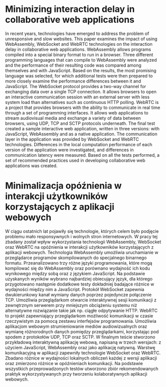 # Minimizing interaction delay in collaborative web applications

In recent years, technologies have emerged to address the problem of unresponsive and slow websites.
This paper examines the impact of using WebAssembly, WebSocket and WebRTC technologies on the interaction delay in collaborative web applications.
WebAssembly allows programs compiled into a special binary format to run in a browser.
Three different programming languages that can compile to WebAssembly were analyzed and the performance of their resulting code was compared among themselves and with JavaScript.
Based on the results, the most promising language was selected, for which additional tests were then prepared to more closely examine the performance differences between it and JavaScript.
The WebSocket protocol provides a two-way channel for exchanging data over a single TCP connection.
It allows browsers to open an interactive communication session with an external server with less system load than alternatives such as continuous HTTP polling.
WebRTC is a project that provides browsers with the ability to communicate in real time through a set of programming interfaces.
It allows web applications to stream audiovisual media and exchange a variety of data between browsers, using UDP, TCP and SCTP protocols underneath.
The final test created a sample interactive web application, written in three versions: with JavaScript, WebAssembly and as a native application.
The communication layer in the application was provided by WebSocket and WebRTC technologies.
Differences in the local computation performance of each version of the application were investigated, and differences in communication latency were measured.
Based on all the tests performed, a set of recommended practices used in developing collaborative web applications was created.

# Minimalizacja opóźnienia w interakcji użytkowników korzystających z aplikacji webowych

W ciągu ostatnich lat pojawiły się technologie, których celem było podjęcie problemu mało responsywnych i wolnych stron internetowych.
W pracy tej zbadany został wpływ wykorzystania technologii WebAssembly, WebSocket oraz WebRTC na opóźnienia w interakcji użytkowników korzystających z aplikacji webowych.
Technologia WebAssembly umożliwia uruchamianie w przeglądarce programów skompilowanych do specjalnego binarnego formatu.
Przeanalizowano trzy różne języki programowania, które mogą kompilować się do WebAssembly oraz porównano wydajność ich kodu wynikowego między sobą oraz z językiem JavaScript.
Na podstawie uzyskanych wyników wybrano najbardziej obiecujący język, dla którego przygotowano następnie dodatkowe testy dokładniej badające różnice w wydajności między nim a JavaScript.
Protokół WebSocket zapewnia dwukierunkowy kanał wymiany danych poprzez pojedyncze połączenie TCP.
Umożliwia przeglądarkom otwarcie interaktywnej sesji komunikacji z zewnętrznym serwerem przy mniejszym obciążeniu systemu niż alternatywne rozwiązanie takie jak np. ciągłe odpytywanie HTTP.
WebRTC to projekt zapewniający przeglądarkom możliwość komunikacji w czasie rzeczywistym za pomocą zestawu interfejsów programowania.
Umożliwia aplikacjom webowym strumieniowanie mediów audiowizualnych oraz wymianę różnorodnych danych pomiędzy przeglądarkami, korzystając pod spodem z protokołów UDP, TCP oraz SCTP.
W finalnym teście stworzono przykładową interaktywną aplikację webową, napisaną w trzech wersjach: z użyciem JavaScript, WebAssembly oraz jako aplikację natywną.
Warstwę komunikacyjną w aplikacji zapewniły technologie WebSocket oraz WebRTC.
Zbadano różnice w wydajności lokalnych obliczeń każdej z wersji aplikacji oraz zmierzono różnice w opóźnieniach komunikacji.
Na podstawie wszystkich przeprowadzonych testów utworzono zbiór rekomendowanych praktyk wykorzystywanych przy tworzeniu kolaboratywnych aplikacji webowych.
